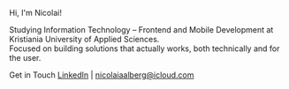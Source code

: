 Hi, I'm Nicolai!

Studying Information Technology – Frontend and Mobile Development at Kristiania University of Applied Sciences.  
Focused on building solutions that actually works, both technically and for the user.    

Get in Touch
[LinkedIn](https://www.linkedin.com/in/nicolai-aalberg-93106a179) | nicolaiaalberg@icloud.com 
